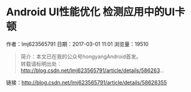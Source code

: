 # Android UI性能优化 检测应用中的UI卡顿
作者：lmj623565791
日期：2017-03-01 11:01
浏览量：19510
> 简介：本文已在我的公众号hongyangAndroid首发。  
  转载请标明出处： 
  http://blog.csdn.net/lmj623565791/article/details/586263...

 链接：http://blog.csdn.net/lmj623565791/article/details/58626355

